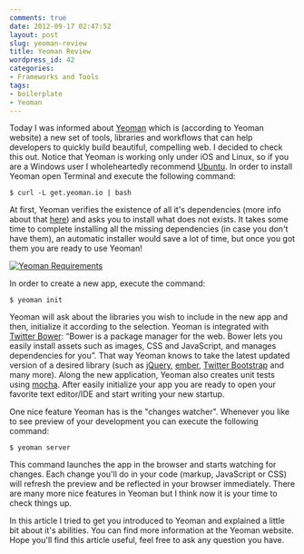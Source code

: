 ```yaml
---
comments: true
date: 2012-09-17 02:47:52
layout: post
slug: yeoman-review
title: Yeoman Review
wordpress_id: 42
categories:
- Frameworks and Tools
tags:
- boilerplate
- Yeoman
---
```


Today I was informed about [Yeoman](http://www.yeoman.io) which is (according to Yeoman website) a new set of tools, libraries and workflows that can help developers to quickly build beautiful, compelling web. I decided to check this out.
Notice that Yeoman is working only under iOS and Linux, so if you are a Windows user I wholeheartedly recommend [Ubuntu](http://www.ubuntu.com/). In order to install Yeoman open Terminal and execute the following command:

    
    $ curl -L get.yeoman.io | bash


At first, Yeoman verifies the existence of all it's dependencies (more info about that [here](https://github.com/yeoman/yeoman/wiki/Manual-Install)) and asks you to install what does not exists.
It takes some time to complete installing all the missing dependencies (in case you don't have them), an automatic installer would save a lot of time, but once you got them you are ready to use Yeoman!

[![Yeoman Requirements](http://www.webdeveasy.com/wp-content/uploads/2012/09/yeoman_requirements.png)](http://www.webdeveasy.com/yeoman_review/yeoman_requirements.png)

In order to create a new app, execute the command:

    
    $ yeoman init


Yeoman will ask about the libraries you wish to include in the new app and then, initialize it according to the selection. Yeoman is integrated with [Twitter Bower](http://github.com/twitter/bower): “Bower is a package manager for the web. Bower lets you easily install assets such as images, CSS and JavaScript, and manages dependencies for you”. That way Yeoman knows to take the latest updated version of a desired library (such as [jQuery](http://http://jquery.com/), [ember](http://emberjs.com/), [Twitter Bootstrap](http://twitter.github.com/bootstrap/) and many more). Along the new application, Yeoman also creates unit tests using [mocha](http://visionmedia.github.com/mocha/). After easily initialize your app you are ready to open your favorite text editor/IDE and start writing your new startup.

One nice feature Yeoman has is the "changes watcher". Whenever you like to see preview of your development you can execute the following command:

    
    $ yeoman server


This command launches the app in the browser and starts watching for changes. Each change you'll do in your code (markup, JavaScript or CSS) will refresh the preview and be reflected in your browser immediately. There are many more nice features in Yeoman but I think now it is your time to check things up.

In this article I tried to get you introduced to Yeoman and explained a little bit about it's abilities. You can find more information at the Yeoman website. Hope you'll find this article useful, feel free to ask any question you have.
